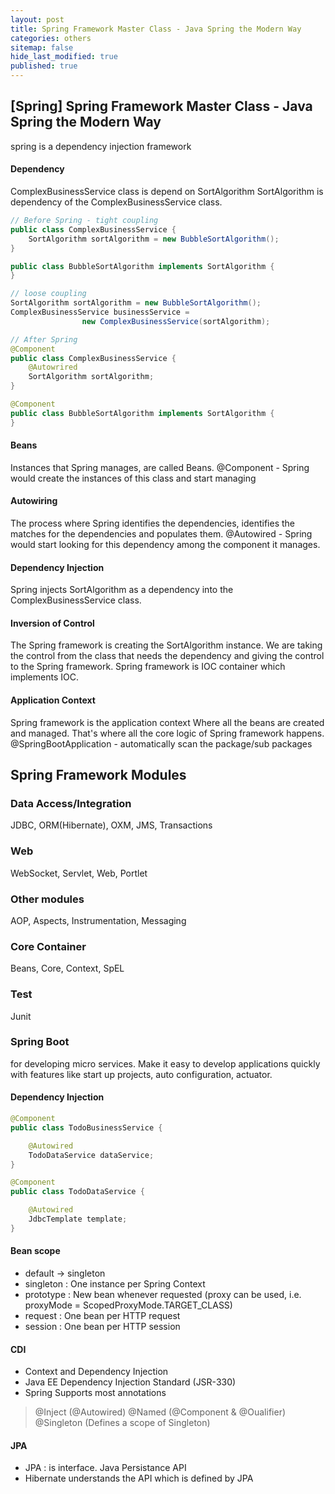 ```yaml
---
layout: post
title: Spring Framework Master Class - Java Spring the Modern Way
categories: others
sitemap: false
hide_last_modified: true
published: true
---
```


## [Spring] Spring Framework Master Class - Java Spring the Modern Way
spring is a dependency injection framework

#### Dependency
ComplexBusinessService class is depend on SortAlgorithm
SortAlgorithm is dependency of the ComplexBusinessService class.

~~~java
// Before Spring - tight coupling
public class ComplexBusinessService {
    SortAlgorithm sortAlgorithm = new BubbleSortAlgorithm();
}

public class BubbleSortAlgorithm implements SortAlgorithm {
}

// loose coupling
SortAlgorithm sortAlgorithm = new BubbleSortAlgorithm();
ComplexBusinessService businessService = 
                new ComplexBusinessService(sortAlgorithm);

// After Spring
@Component
public class ComplexBusinessService {
    @Autowrired
    SortAlgorithm sortAlgorithm; 
}

@Component
public class BubbleSortAlgorithm implements SortAlgorithm {
}
~~~

#### Beans
Instances that Spring manages, are called Beans.
@Component - Spring would create the instances of this class and start managing

#### Autowiring
The process where Spring identifies the dependencies, identifies the matches for the dependencies and populates them.
@Autowired - Spring would start looking for this dependency among the component it manages.

#### Dependency Injection
Spring injects SortAlgorithm as a dependency into the ComplexBusinessService class.

#### Inversion of Control
The Spring framework is creating the SortAlgorithm instance. We are taking the control from the class that needs the dependency and giving the control to the Spring framework. Spring framework is IOC container which implements IOC.

#### Application Context
Spring framework is the application context Where all the beans are created and managed. That's where all the core logic of Spring framework happens.
@SpringBootApplication - automatically scan the package/sub packages

## Spring Framework Modules
### Data Access/Integration
JDBC, ORM(Hibernate), OXM, JMS, Transactions
### Web
WebSocket, Servlet, Web, Portlet
### Other modules
AOP, Aspects, Instrumentation, Messaging
### Core Container 
Beans, Core, Context, SpEL
### Test
Junit

### Spring Boot 
for developing micro services. Make it easy to develop applications quickly with features like start up projects, auto configuration, actuator. 

#### Dependency Injection
~~~java
@Component
public class TodoBusinessService {

    @Autowired
    TodoDataService dataService;
}

@Component
public class TodoDataService {

    @Autowired
    JdbcTemplate template;
}

~~~

#### Bean scope
- default -> singleton
- singleton : One instance per Spring Context
- prototype : New bean whenever requested (proxy can be used, i.e. proxyMode = ScopedProxyMode.TARGET_CLASS)
- request : One bean per HTTP request
- session : One bean per HTTP session

#### CDI
- Context and Dependency Injection
- Java EE Dependency Injection Standard (JSR-330)
- Spring Supports most annotations
 > @Inject (@Autowired)
 > @Named (@Component & @Oualifier)
 > @Singleton (Defines a scope of Singleton)

#### JPA
- JPA : is interface. Java Persistance API
- Hibernate understands the API which is defined by JPA